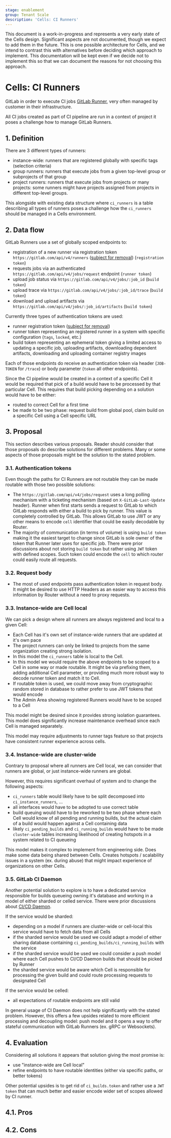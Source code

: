 ```yaml
---
stage: enablement
group: Tenant Scale
description: 'Cells: CI Runners'
---
```


<!-- vale gitlab.FutureTense = NO -->

This document is a work-in-progress and represents a very early state of the
Cells design. Significant aspects are not documented, though we expect to add
them in the future. This is one possible architecture for Cells, and we intend to
contrast this with alternatives before deciding which approach to implement.
This documentation will be kept even if we decide not to implement this so that
we can document the reasons for not choosing this approach.

# Cells: CI Runners

GitLab in order to execute CI jobs [GitLab Runner](https://gitlab.com/gitlab-org/gitlab-runner/),
very often managed by customer in their infrastructure.

All CI jobs created as part of CI pipeline are run in a context of project
it poses a challenge how to manage GitLab Runners.

## 1. Definition

There are 3 different types of runners:

- instance-wide: runners that are registered globally with specific tags (selection criteria)
- group runners: runners that execute jobs from a given top-level group or subprojects of that group
- project runners: runners that execute jobs from projects or many projects: some runners might
  have projects assigned from projects in different top-level groups.

This alongside with existing data structure where `ci_runners` is a table describing
all types of runners poses a challenge how the `ci_runners` should be managed in a Cells environment.

## 2. Data flow

GitLab Runners use a set of globally scoped endpoints to:

- registration of a new runner via registration token `https://gitlab.com/api/v4/runners`
  ([subject for removal](../runner_tokens/index.md)) (`registration token`)
- requests jobs via an authenticated `https://gitlab.com/api/v4/jobs/request` endpoint (`runner token`)
- upload job status via `https://gitlab.com/api/v4/jobs/:job_id` (`build token`)
- upload trace via `https://gitlab.com/api/v4/jobs/:job_id/trace` (`build token`)
- download and upload artifacts via `https://gitlab.com/api/v4/jobs/:job_id/artifacts` (`build token`)

Currently three types of authentication tokens are used:

- runner registration token ([subject for removal](../runner_tokens/index.md))
- runner token representing an registered runner in a system with specific configuration (`tags`, `locked`, etc.)
- build token representing an ephemeral token giving a limited access to updating a specific
  job, uploading artifacts, downloading dependent artifacts, downloading and uploading
  container registry images

Each of those endpoints do receive an authentication token via header (`JOB-TOKEN` for `/trace`)
or body parameter (`token` all other endpoints).

Since the CI pipeline would be created in a context of a specific Cell it would be required
that pick of a build would have to be processed by that particular Cell. This requires
that build picking depending on a solution would have to be either:

- routed to correct Cell for a first time
- be made to be two phase: request build from global pool, claim build on a specific Cell using a Cell specific URL

## 3. Proposal

This section describes various proposals. Reader should consider that those
proposals do describe solutions for different problems. Many or some aspects
of those proposals might be the solution to the stated problem.

### 3.1. Authentication tokens

Even though the paths for CI Runners are not routable they can be made routable with
those two possible solutions:

- The `https://gitlab.com/api/v4/jobs/request` uses a long polling mechanism with
  a ticketing mechanism (based on `X-GitLab-Last-Update` header). Runner when first
  starts sends a request to GitLab to which GitLab responds with either a build to pick
  by runner. This value is completely controlled by GitLab. This allows GitLab
  to use JWT or any other means to encode `cell` identifier that could be easily
  decodable by Router.
- The majority of communication (in terms of volume) is using `build token` making it
  the easiest target to change since GitLab is sole owner of the token that Runner later
  uses for specific job. There were prior discussions about not storing `build token`
  but rather using `JWT` token with defined scopes. Such token could encode the `cell`
  to which router could easily route all requests.

### 3.2. Request body

- The most of used endpoints pass authentication token in request body. It might be desired
  to use HTTP Headers as an easier way to access this information by Router without
  a need to proxy requests.

### 3.3. Instance-wide are Cell local

We can pick a design where all runners are always registered and local to a given Cell:

- Each Cell has it's own set of instance-wide runners that are updated at it's own pace
- The project runners can only be linked to projects from the same organization
  creating strong isolation.
- In this model the `ci_runners` table is local to the Cell.
- In this model we would require the above endpoints to be scoped to a Cell in some way
  or made routable. It might be via prefixing them, adding additional Cell parameter,
  or providing much more robust way to decode runner token and match it to Cell.
- If routable token is used, we could move away from cryptographic random stored in
  database to rather prefer to use JWT tokens that would encode
- The Admin Area showing registered Runners would have to be scoped to a Cell

This model might be desired since it provides strong isolation guarantees.
This model does significantly increase maintenance overhead since each Cell is managed
separately.

This model may require adjustments to runner tags feature so that projects have consistent runner experience across cells.

### 3.4. Instance-wide are cluster-wide

Contrary to proposal where all runners are Cell local, we can consider that runners
are global, or just instance-wide runners are global.

However, this requires significant overhaul of system and to change the following aspects:

- `ci_runners` table would likely have to be split decomposed into `ci_instance_runners`, ...
- all interfaces would have to be adopted to use correct table
- build queuing would have to be reworked to be two phase where each Cell would know of all pending
  and running builds, but the actual claim of a build would happen against a Cell containing data
- likely `ci_pending_builds` and `ci_running_builds` would have to be made `cluster-wide` tables
  increasing likelihood of creating hotspots in a system related to CI queueing

This model makes it complex to implement from engineering side. Does make some data being shared
between Cells. Creates hotspots / scalability issues in a system (ex. during abuse) that
might impact experience of organizations on other Cells.

### 3.5. GitLab CI Daemon

Another potential solution to explore is to have a dedicated service responsible for builds queueing
owning it's database and working in a model of either sharded or celled service. There were prior
discussions about [CI/CD Daemon](https://gitlab.com/gitlab-org/gitlab/-/issues/19435).

If the service would be sharded:

- depending on a model if runners are cluster-wide or cell-local this service would have to fetch
  data from all Cells
- if the sharded service would be used we could adapt a model of either sharing database containing
  `ci_pending_builds/ci_running_builds` with the service
- if the sharded service would be used we could consider a push model where each Cell pushes to CI/CD Daemon
  builds that should be picked by Runner
- the sharded service would be aware which Cell is responsible for processing the given build and could
  route processing requests to designated Cell

If the service would be celled:

- all expectations of routable endpoints are still valid

In general usage of CI Daemon does not help significantly with the stated problem. However, this offers
a few upsides related to more efficient processing and decoupling model: push model and it opens a way
to offer stateful communication with GitLab Runners (ex. gRPC or Websockets).

## 4. Evaluation

Considering all solutions it appears that solution giving the most promise is:

- use "instance-wide are Cell local"
- refine endpoints to have routable identities (either via specific paths, or better tokens)

Other potential upsides is to get rid of `ci_builds.token` and rather use a `JWT token`
that can much better and easier encode wider set of scopes allowed by CI runner.

## 4.1. Pros

## 4.2. Cons
